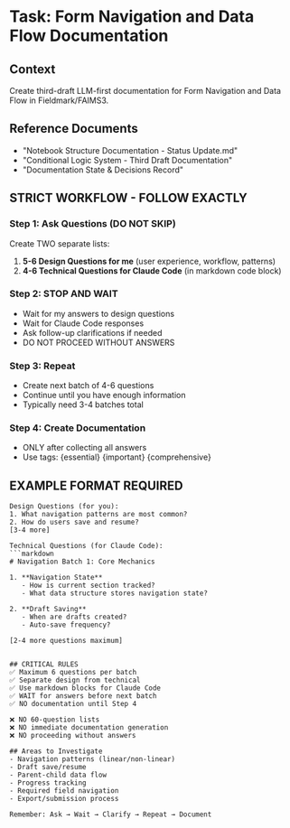 # Task: Form Navigation and Data Flow Documentation

## Context
Create third-draft LLM-first documentation for Form Navigation and Data Flow in Fieldmark/FAIMS3.

## Reference Documents
- "Notebook Structure Documentation - Status Update.md"
- "Conditional Logic System - Third Draft Documentation"
- "Documentation State & Decisions Record"

## STRICT WORKFLOW - FOLLOW EXACTLY

### Step 1: Ask Questions (DO NOT SKIP)
Create TWO separate lists:
1. **5-6 Design Questions for me** (user experience, workflow, patterns)
2. **4-6 Technical Questions for Claude Code** (in markdown code block)

### Step 2: STOP AND WAIT
- Wait for my answers to design questions
- Wait for Claude Code responses
- Ask follow-up clarifications if needed
- DO NOT PROCEED WITHOUT ANSWERS

### Step 3: Repeat
- Create next batch of 4-6 questions
- Continue until you have enough information
- Typically need 3-4 batches total

### Step 4: Create Documentation
- ONLY after collecting all answers
- Use tags: {essential} {important} {comprehensive}

## EXAMPLE FORMAT REQUIRED

```
Design Questions (for you):
1. What navigation patterns are most common?
2. How do users save and resume?
[3-4 more]

Technical Questions (for Claude Code):
```markdown
# Navigation Batch 1: Core Mechanics

1. **Navigation State**
   - How is current section tracked?
   - What data structure stores navigation state?

2. **Draft Saving**
   - When are drafts created?
   - Auto-save frequency?

[2-4 more questions maximum]
```
```

## CRITICAL RULES
✅ Maximum 6 questions per batch
✅ Separate design from technical
✅ Use markdown blocks for Claude Code
✅ WAIT for answers before next batch
✅ NO documentation until Step 4

❌ NO 60-question lists
❌ NO immediate documentation generation
❌ NO proceeding without answers

## Areas to Investigate
- Navigation patterns (linear/non-linear)
- Draft save/resume
- Parent-child data flow
- Progress tracking
- Required field navigation
- Export/submission process

Remember: Ask → Wait → Clarify → Repeat → Document